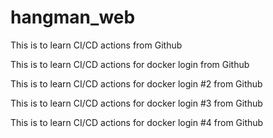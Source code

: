 # hangman_web

This is to learn CI/CD actions from Github

This is to learn CI/CD actions for docker login from Github

This is to learn CI/CD actions for docker login #2 from Github

This is to learn CI/CD actions for docker login #3 from Github

This is to learn CI/CD actions for docker login #4 from Github
